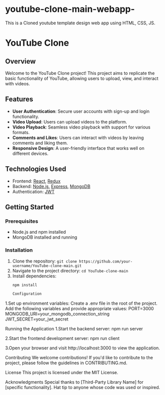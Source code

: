 # youtube-clone-main-webapp-
This is a Cloned youtube template design web app using HTML, CSS, JS.
# YouTube Clone

## Overview

Welcome to the YouTube Clone project! This project aims to replicate the basic functionality of YouTube, allowing users to upload, view, and interact with videos.

## Features

- **User Authentication**: Secure user accounts with sign-up and login functionality.
- **Video Upload**: Users can upload videos to the platform.
- **Video Playback**: Seamless video playback with support for various formats.
- **Comments and Likes**: Users can interact with videos by leaving comments and liking them.
- **Responsive Design**: A user-friendly interface that works well on different devices.

## Technologies Used

- Frontend: [React](https://reactjs.org/), [Redux](https://redux.js.org/)
- Backend: [Node.js](https://nodejs.org/), [Express](https://expressjs.com/), [MongoDB](https://www.mongodb.com/)
- Authentication: [JWT](https://jwt.io/)

## Getting Started

### Prerequisites

- Node.js and npm installed
- MongoDB installed and running

### Installation

1. Clone the repository: `git clone https://github.com/your-username/YouTube-clone-main.git`
2. Navigate to the project directory: `cd YouTube-clone-main`
3. Install dependencies:
   ```bash
   npm install

   Configuration
1.Set up environment variables:
Create a .env file in the root of the project.
Add the following variables and provide appropriate values:
PORT=3000
MONGODB_URI=your_mongodb_connection_string
JWT_SECRET=your_jwt_secret

Running the Application
1.Start the backend server:
npm run server

2.Start the frontend development server:
npm run client

3.Open your browser and visit http://localhost:3000 to view the application.

Contributing
We welcome contributions! If you'd like to contribute to the project, please follow the guidelines in CONTRIBUTING.md.

License
This project is licensed under the MIT License.

Acknowledgments
Special thanks to [Third-Party Library Name] for [specific functionality].
Hat tip to anyone whose code was used or inspired.


